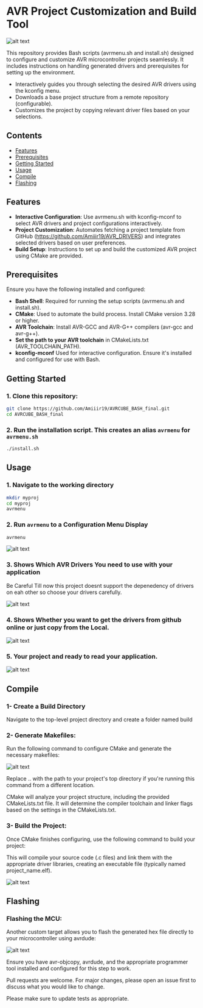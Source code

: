 # AVR Project Customization and Build Tool

![alt text](https://github.com/Amiiir19/AVRCUBE_BASH_final/blob/main/pics/menu.png)



This repository provides Bash scripts (avrmenu.sh and install.sh) designed to configure and customize AVR microcontroller projects seamlessly. 
It includes instructions on handling generated drivers and prerequisites for setting up the environment.

- Interactively guides you through selecting the desired AVR drivers using the kconfig menu.
- Downloads a base project structure from a remote repository (configurable).
- Customizes the project by copying relevant driver files based on your selections.



## Contents 
* [Features](#features)
* [Prerequisites](#prerequisites)
* [Getting Started ](#getting-started)
* [Usage](#usage)
* [Compile](#compile)
* [Flashing](#flashing)



## Features

- **Interactive Configuration**: Use avrmenu.sh with kconfig-mconf to select AVR drivers and project configurations interactively.
- **Project Customization**: Automates fetching a project template from GitHub (https://github.com/Amiiir19/AVR_DRIVERS) and integrates selected drivers based on user preferences.
- **Build Setup**: Instructions to set up and build the customized AVR project using CMake are provided.

## Prerequisites
Ensure you have the following installed and configured:

- **Bash Shell**: Required for running the setup scripts (avrmenu.sh and install.sh).
- **CMake**: Used to automate the build process. Install CMake version 3.28 or higher.
- **AVR Toolchain**: Install AVR-GCC and AVR-G++ compilers (avr-gcc and avr-g++).
- **Set the path to your AVR toolchain** in CMakeLists.txt (AVR_TOOLCHAIN_PATH).
- **kconfig-mconf** Used for interactive configuration. Ensure it's installed and configured for use with Bash.


## Getting Started 

### 1. Clone this repository:
```bash 
git clone https://github.com/Amiiir19/AVRCUBE_BASH_final.git
cd AVRCUBE_BASH_final
```
### 2. Run the installation script. This creates an alias `avrmenu` for `avrmenu.sh`

```bash 
./install.sh
```

## Usage
### 1. Navigate to the working directory
```bash 
mkdir myproj
cd myproj
avrmenu 
```
### 2. Run `avrmenu` to a Configuration Menu Display 
```bash 
avrmenu
```
![alt text](https://github.com/Amiiir19/AVRCUBE_BASH_final/blob/main/pics/menu.png)

### 3. Shows Which AVR Drivers You need to use with your application 
Be Careful Till now this project doesnt support the depenedency of drivers on eah other so choose your drivers carefully. 

![alt text](https://github.com/Amiiir19/AVRCUBE_BASH_final/blob/main/pics/Drivers.png)


### 4. Shows Whether you want to get the drivers from github online or just copy from the Local. 

![alt text](https://github.com/Amiiir19/AVRCUBE_BASH_final/blob/main/pics/download.png)

### 5. Your project and ready to read your application.

![alt text](https://github.com/Amiiir19/AVRCUBE_BASH_final/blob/main/pics/tree.png)


## Compile 

### 1- **Create a Build Directory** 
Navigate to the top-level project directory and create a folder named build 

### 2-  **Generate Makefiles:**
Run the following command to configure CMake and generate the necessary makefiles:

![alt text](https://github.com/Amiiir19/AVRCUBE_BASH_final/blob/main/pics/cmake.png)


Replace .. with the path to your project's top directory if you're running this command from a different location.

CMake will analyze your project structure, including the provided CMakeLists.txt file.
It will determine the compiler toolchain and linker flags based on the settings in the CMakeLists.txt.


### 3- **Build the Project:**
Once CMake finishes configuring, use the following command to build 
your project:

This will compile your source code (.c files) and link them with the appropriate driver libraries, creating an executable file (typically named project_name.elf).

![alt text](https://github.com/Amiiir19/AVRCUBE_BASH_final/blob/main/pics/tree.png)


## Flashing 
### **Flashing the MCU:** 
Another custom target allows you to flash the generated hex file directly to your microcontroller using avrdude:

![alt text](https://github.com/Amiiir19/AVRCUBE_BASH_final/blob/main/pics/tree.png)

Ensure you have avr-objcopy, avrdude, and the appropriate programmer tool installed and configured for this step to work.



Pull requests are welcome. For major changes, please open an issue first
to discuss what you would like to change.

Please make sure to update tests as appropriate.

